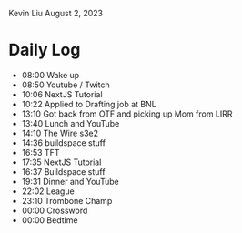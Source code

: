 Kevin Liu
August 2, 2023

# Daily Log
- 08:00 Wake up
- 08:50 Youtube / Twitch
- 10:06 NextJS Tutorial
- 10:22 Applied to Drafting job at BNL
- 13:10 Got back from OTF and picking up Mom from LIRR
- 13:40 Lunch and YouTube
- 14:10 The Wire s3e2
- 14:36 buildspace stuff
- 16:53 TFT
- 17:35 NextJS Tutorial
- 16:37 Buildspace stuff
- 19:31 Dinner and YouTube
- 22:02 League
- 23:10 Trombone Champ
- 00:00 Crossword
- 00:00 Bedtime
